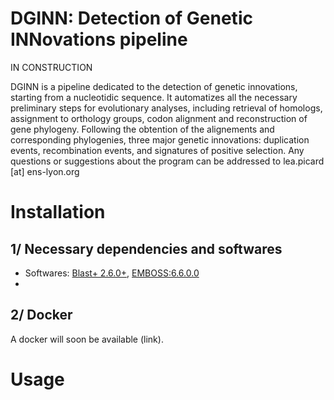 # DGINN: Detection of Genetic INNovations pipeline

IN CONSTRUCTION

DGINN is a pipeline dedicated to the detection of genetic innovations, starting from a nucleotidic sequence. 
It automatizes all the necessary preliminary steps for evolutionary analyses, including retrieval of homologs, assignment to orthology groups, codon alignment and reconstruction of gene phylogeny.
Following the obtention of the alignements and corresponding phylogenies, three major genetic innovations: duplication events, recombination events, and signatures of positive selection.
Any questions or suggestions about the program can be addressed to lea.picard [at] ens-lyon.org

# Installation

## 1/ Necessary dependencies and softwares

- Softwares: [Blast+ 2.6.0+](ftp://ftp.ncbi.nlm.nih.gov/blast/executables/blast+/LATEST/), [EMBOSS:6.6.0.0]()
- 


## 2/ Docker

A docker will soon be available (link).

# Usage


